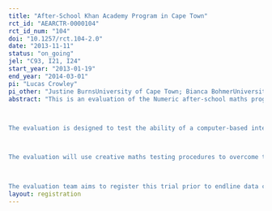 ```yaml
---
title: "After-School Khan Academy Program in Cape Town"
rct_id: "AEARCTR-0000104"
rct_id_num: "104"
doi: "10.1257/rct.104-2.0"
date: "2013-11-11"
status: "on_going"
jel: "C93, I21, I24"
start_year: "2013-01-19"
end_year: "2014-03-01"
pi: "Lucas Crowley"
pi_other: "Justine BurnsUniversity of Cape Town; Bianca BohmerUniversity of Cape Town"
abstract: "This is an evaluation of the Numeric after-school maths program for Grade 8 students from low-income areas around Cape Town, South Africa.  The program, which takes place in school computer labs, uses the free online learning platform called Khan Academy.  Globally, Khan Academy is a high-profile education tool, having delivered over 260 million video lessons as of August 2013.  Numeric’s added value is the creation of an offline video browser which allows the organization to stream high quality video in a low (or no) bandwidth environment.
 
The evaluation is designed to test the ability of a computer-based intervention that uses large amounts of refined content (in the form of video lessons) and data-driven feedback to improve students’ maths performance.  The evaluation takes place in a country that performs at or near the bottom of 8th grade math performance in the Trends in International Mathematics and Science Study (TIMSS) despite a relatively high level of public sector expenditure on education.  If successful, the intention is for Numeric to increase the scale of its after-school programs.

The evaluation will use creative maths testing procedures to overcome the oft-cited problem in education research of low-stakes assessment tests actually measuring motivation rather than ability.  The evaluation will also seek to identify the channels through which the program improves maths performance, thereby equipping education policymakers with valuable information on how to structure similar interventions.  Finally, the evaluation will measure impacts on non-math outcomes, including a measure of nonverbal cognitive ability and computer literacy.
 
The evaluation team aims to register this trial prior to endline data collection, cleaning, and analysis."
layout: registration
---
```


